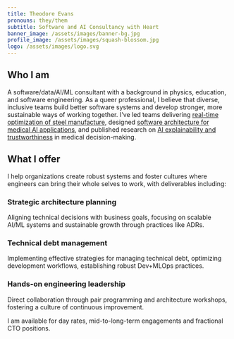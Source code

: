 ```yaml
---
title: Theodore Evans
pronouns: they/them
subtitle: Software and AI Consultancy with Heart
banner_image: /assets/images/banner-bg.jpg
profile_image: /assets/images/squash-blossom.jpg
logo: /assets/images/logo.svg
---
```


## Who I am

A software/data/AI/ML consultant with a background in physics, education, and software engineering. As a queer professional, I believe that diverse, inclusive teams build better software systems and develop stronger, more sustainable ways of working together. I've led teams delivering [real-time optimization of steel manufacture](#smart-steel-technologies-gmbh), designed [software architecture for medical AI applications](#distributed-ai-laboratory-tu-berlin), and published research on [AI explainability and trustworthiness](#the-explainability-paradox-challenges-for-xai-in-digital-pathology) in medical decision-making.

## What I offer

I help organizations create robust systems and foster cultures where engineers can bring their whole selves to work, with deliverables including:

<div class="offering-grid">
  <div class="offering-item">
    <h3>Strategic architecture planning</h3>
    <p>Aligning technical decisions with business goals, focusing on scalable AI/ML systems and sustainable growth through practices like ADRs.</p>
  </div>
  <div class="offering-item">
    <h3>Technical debt management</h3>
    <p>Implementing effective strategies for managing technical debt, optimizing development workflows, establishing robust Dev+MLOps practices.</p>
  </div>
  <div class="offering-item">
    <h3>Hands-on engineering leadership</h3>
    <p>Direct collaboration through pair programming and architecture workshops, fostering a culture of continuous improvement.</p>
  </div>
</div>

I am available for day rates, mid-to-long-term engagements and fractional CTO positions.